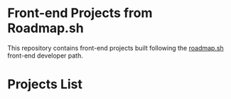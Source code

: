 # Front-end Projects from Roadmap.sh
This repository contains front-end projects built following the [roadmap.sh](https://roadmap.sh/) front-end developer path.



# Projects List


